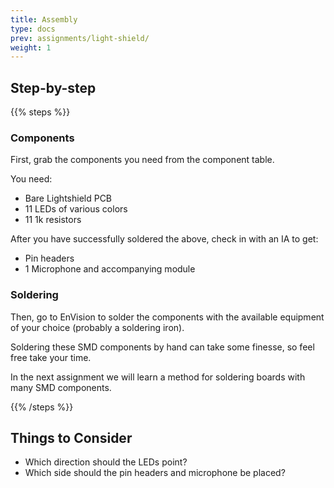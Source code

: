 ```yaml
---
title: Assembly
type: docs
prev: assignments/light-shield/
weight: 1
---
```


## Step-by-step

{{% steps %}}

### Components

First, grab the components you need from the component table.

You need:

- Bare Lightshield PCB
- 11 LEDs of various colors
- 11 1k resistors

After you have successfully soldered the above, check in with an IA to get:


- Pin headers
- 1 Microphone and accompanying module

### Soldering

Then, go to EnVision to solder the components with the available equipment of your choice (probably a soldering iron).

Soldering these SMD components by hand can take some finesse, so feel free take your time.

In the next assignment we will learn a method for soldering boards with many SMD components.

{{% /steps %}}

## Things to Consider

- Which direction should the LEDs point?
- Which side should the pin headers and microphone be placed?
